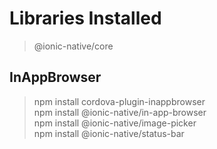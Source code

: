 # Libraries Installed

> @ionic-native/core

## InAppBrowser

> npm install cordova-plugin-inappbrowser \
> npm install @ionic-native/in-app-browser \
> npm install @ionic-native/image-picker \
> npm install @ionic-native/status-bar
